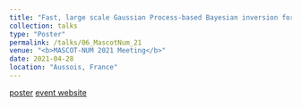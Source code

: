```yaml
---
title: "Fast, large scale Gaussian Process-based Bayesian inversion for set estimation in Geophysics"
collection: talks
type: "Poster"
permalink: /talks/06_MascotNum_21
venue: "<b>MASCOT-NUM 2021 Meeting</b>"
date: 2021-04-28
location: "Aussois, France"
---
```


[poster](/talks/06_MascotNum_21.pdf)
[event website](https://www.gdr-mascotnum.fr/media/mascot21_poster-traveletti.pdf)
